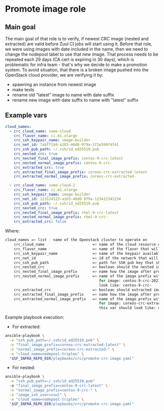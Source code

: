 # Promote image role

## Main goal

The main goal of that role is to verify, if newest CRC image (nested and extracted)
are valid before Zuul CI jobs will start using it. Before that role,
we were using images with date included in the name, then we need to change
the nodepool label to use that new image. That process needs to be repeated
each 29 days (CA cert is expiring in 30 days), which is problematic for infra
team - that's why we decide to make a promotion system.
To avoid situation, that there is a broken image pushed into the OpenStack
cloud provider, we are verifying it by:

* spawning an instance from newest image
* make tests
* rename old "latest" image to name with date suffix
* rename new image with date suffix to name with "latest" suffix

## Example vars

```yaml
cloud_names:
  - crc_cloud_name: some-cloud
    crc_flavor_name: ci.m1.xlarge
    crc_ssh_keypair_name: image-builder
    crc_net_id: 7abff1a9-a103-46d0-979a-1f1e599f4f41
    crc_ssh_pub_path: ~/.ssh/id_ed25519.pub
    crc_nested_crc: true
    crc_nested_final_image_prefix: centos-9-crc-latest
    crc_nested_normal_image_prefix: centos-9-crc-
    crc_extracted_crc: true
    crc_extracted_final_image_prefix: coreos-crc-extracted-latest
    crc_extracted_normal_image_prefix: coreos-crc-extracted-

  - crc_cloud_name: some-cloud-2
    crc_flavor_name: ci.m1.xlarge
    crc_ssh_keypair_name: image-builder
    crc_net_id: 123124123-a103-46d0-979a-123412341234
    crc_ssh_pub_path: ~/.ssh/id_ed25519.pub
    crc_nested_crc: true
    crc_nested_final_image_prefix: rhel-9-crc-latest
    crc_nested_normal_image_prefix: rhel-9-crc-
    crc_extracted_crc: false
```

Where:

```sh
cloud_names => list - name of the Openstack cluster to operate on
    crc_cloud_name                      => name of the cloud resource name available in ~/.config/openstack/clouds.yaml
    crc_flavor_name                     => name of the flavor that will be used for tests
    crc_ssh_keypair_name                => name of the keypair available in {{ crc_cloud_name }}
    crc_net_id                          => id of the network that will be used for spawning VM
    crc_ssh_pub_path                    => path for SSH pub key that should be injected via cloud-init
    crc_nested_crc                      => boolean should the nested image be created?
    crc_nested_final_image_prefix       => name how the image after promotion should look like
    crc_nested_normal_image_prefix      => name of the image prefix without the date. For example:
                                           for image: centos-9-crc-2023-10-13-06-53, this var should
                                           look like: centos-9-crc-
    crc_extracted_crc                   => boolean should extracted image be created?
    crc_extracted_final_image_prefix    => name how the image after promotion should look like
    crc_extracted_normal_image_prefix   => name of the image prefix without the date. For example:
                                           for image: coreos-crc-extracted-2023-10-13-06-53
                                           this var should look like: coreos-crc-extracted-
```

Example playbook execution:

* For extracted:

```sh
ansible-playbook \
  -e "ssh_pub_path=~/.ssh/id_ed25519.pub" \
  -e "final_image_prefix=coreos-crc-extracted-latest" \
  -e "normal_image_prefix=coreos-crc-extracted-" \
  -e "cloud_name=nodepool-tripleo" \
  "$SF_INFRA_REPO_DIR/playbooks/crc/promote-crc-image.yaml"
```

* For nested:

```sh
ansible-playbook \
  -e "ssh_pub_path=~/.ssh/id_ed25519.pub"
  -e "final_image_prefix=centos-9-crc-latest" \
  -e "normal_image_prefix=centos-9-crc-" \
  -e "image_ssh_user=zuul" \
  -e "cloud_name=nodepool-tripleo" \
  "$SF_INFRA_REPO_DIR/playbooks/crc/promote-crc-image.yaml"
```
